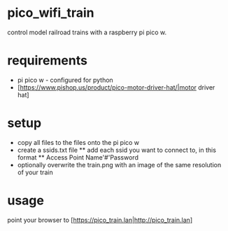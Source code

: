 # pico_wifi_train
control model railroad trains with a raspberry pi pico w.

# requirements
* pi pico w - configured for python
* [https://www.pishop.us/product/pico-motor-driver-hat/|motor driver hat]

# setup
* copy all files to the files onto the pi pico w
* create a ssids.txt file
** add each ssid you want to connect to, in this format
** Access Point Name'#'Password
* optionally overwrite the train.png with an image of the same resolution of your train

# usage
point your browser to [https://pico_train.lan|http://pico_train.lan]


